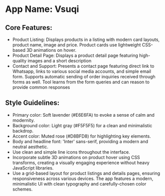 # **App Name**: Vsuqi

## Core Features:

- Product Listing: Displays products in a listing with modern card layouts, product name, image and price. Product cards use lightweight CSS-based 3D animations on hover.
- Product Detail Page: Displays a product detail page featuring high-quality images and a short description
- Contact and Support: Presents a contact page featuring direct link to Whatsapp, links to various social media accounts, and simple email form. Supports automatic sending of order inquiries received through forms as well. Tool learns from the form queries and can reason to provide common responses

## Style Guidelines:

- Primary color: Soft lavender (#E6E6FA) to evoke a sense of calm and modernity.
- Background color: Light gray (#F5F5F5) for a clean and minimalistic backdrop.
- Accent color: Muted rose (#D8BFD8) for highlighting key elements.
- Body and headline font: 'Inter' sans-serif, providing a modern and neutral aesthetic.
- Use clean and simple line icons throughout the interface.
- Incorporate subtle 3D animations on product hover using CSS transforms, creating a visually engaging experience without heavy JavaScript libraries.
- Use a grid-based layout for product listings and details pages, ensuring responsiveness across various devices. The app features a modern, minimalistic UI with clean typography and carefully-chosen color schemes.